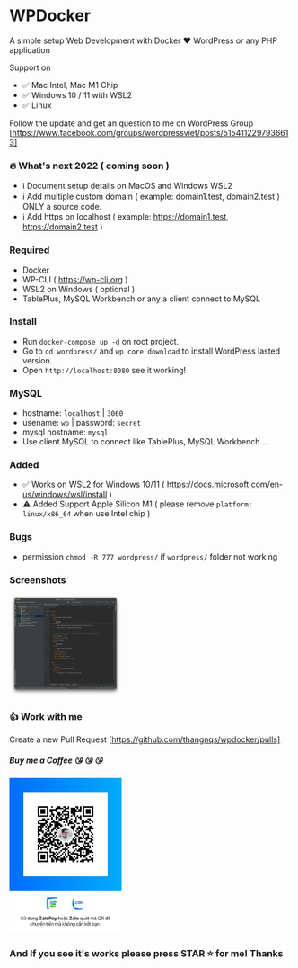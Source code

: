 # WPDocker

A simple setup Web Development with Docker :hearts: WordPress or any PHP application

Support on 
 - :white_check_mark: Mac Intel, Mac M1 Chip
 - :white_check_mark: Windows 10 / 11 with WSL2 
 - :white_check_mark: Linux
  

Follow the update and get an question to me on WordPress Group [https://www.facebook.com/groups/wordpressviet/posts/5154112297936613]

### :fire: What's next 2022 ( coming soon )
- :information_source: Document setup details on MacOS and Windows WSL2
- :information_source: Add multiple custom domain ( example: domain1.test, domain2.test ) ONLY a source code.
- :information_source: Add https on localhost ( example: https://domain1.test, https://domain2.test )

### Required
- Docker 
- WP-CLI ( https://wp-cli.org ) 
- WSL2 on Windows ( optional )
- TablePlus, MySQL Workbench or any a client connect to MySQL

### Install
- Run `docker-compose up -d` on root project.
- Go to `cd wordpress/` and `wp core download` to install WordPress lasted version. 
- Open `http://localhost:8080` see it working!

### MySQL
- hostname: `localhost` | `3060`
- usename: `wp` | password: `secret`
- mysql hostname: `mysql`
- Use client MySQL to connect like TablePlus, MySQL Workbench ...

### Added 
- :white_check_mark: Works on WSL2 for Windows 10/11 ( https://docs.microsoft.com/en-us/windows/wsl/install )
- :warning: Added Support Apple Silicon M1 ( please remove `platform: linux/x86_64` when use Intel chip )

### Bugs
- permission `chmod -R 777 wordpress/` if `wordpress/` folder not working

### Screenshots

<img src="screenshots/env.png" alt="drawing" width="200"/>

### :+1: Work with me

Create a new Pull Request [https://github.com/thangnqs/wpdocker/pulls]

##### Buy me a Coffee :kissing_heart: :kissing_heart: :kissing_heart:

<img src="support-me-a-coffee.jpg" alt="drawing" width="200"/>

### And If you see it's works please press STAR :star: for me! Thanks 
